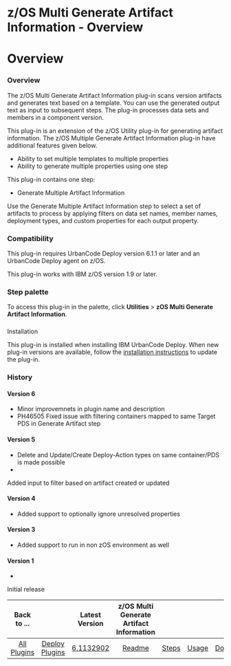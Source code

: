
z/OS Multi Generate Artifact Information - Overview
===================================================

# Overview



### Overview





The z/OS Multi Generate Artifact Information plug-in scans version artifacts and generates text based
 on a template. You can use the generated output text as input to subsequent steps. The plug-in processes data sets and 
members in a component version.


This plug-in is an extension of the z/OS Utility plug-in for generating artifact 
information. The z/OS Multiple Generate Artifact Information plug-in have additional features given below.


* Ability 
to set multiple templates to multiple properties
* Ability to generate multiple properties using one step


This plug-in
 contains one step:


* Generate Multiple Artifact Information


Use the Generate Multiple Artifact Information step to 
select a set of artifacts to process by applying filters on data set names, member names, deployment types, and custom 
properties for each output property.


### Compatibility


This plug-in requires UrbanCode Deploy version 6.1.1 or later
 and an UrbanCode Deploy agent on z/OS.


This plug-in works with IBM z/OS version 1.9 or later.


### Step palette


To
 access this plug-in in the palette, click **Utilities** > **zOS Multi Generate Artifact Information**.


### 
Installation


This plug-in is installed when installing IBM UrbanCode Deploy. When new plug-in versions are available, 
follow the [installation instructions](https://www.urbancode.com/resource/installing-plug-ins-in-urbancode-products/ 
"Installing plug-ins in UrbanCode Deploy") to update the plug-in.


### History


#### Version 6


* Minor improvemnets 
in plugin name and description
* PH46505 Fixed issue with filtering containers mapped to same Target PDS in Generate 
Artifact step


#### Version 5


* Delete and Update/Create Deploy-Action types on same container/PDS is made possible
*
 Added input to filter based on artifact created or updated


#### Version 4


* Added support to optionally ignore 
unresolved properties


#### Version 3


* Added support to run in non zOS environment as well


#### Version 1


* 
Initial release




|Back to ...||Latest Version|z/OS Multi Generate Artifact Information ||||
| :---: | :---: | :---: | :---: | :---: | :---: | :---: |
|[All Plugins](../../index.md)|[Deploy Plugins](../README.md)|[6.1132902]()|[Readme](README.md)|[Steps](steps.md)|[Usage](usage.md)|[Downloads](downloads.md)|
